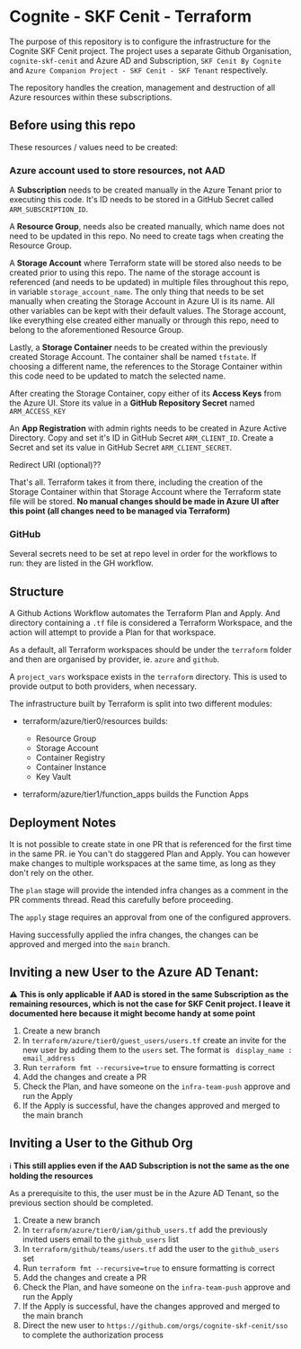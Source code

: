 Cognite - SKF Cenit - Terraform
===


The purpose of this repository is to configure the infrastructure for the Cognite SKF Cenit project. 
The project uses a separate Github Organisation, `cognite-skf-cenit` and Azure AD and Subscription, 
`SKF Cenit By Cognite` and `Azure Companion Project - SKF Cenit - SKF Tenant` respectively.

The repository handles the creation, management and destruction of all Azure resources within these subscriptions. 

## Before using this repo

These resources / values need to be created:

### Azure account used to store resources, not AAD

A <b>Subscription</b> needs to be created manually in the Azure Tenant prior to executing this code. It's ID needs to be stored in a GitHub Secret called `ARM_SUBSCRIPTION_ID`.

A **Resource Group**, needs also be created manually, which name does not need to be updated in this repo.
No need to create tags when creating the Resource Group.

A **Storage Account** where Terraform state will be stored also needs to be created prior to using this repo. 
The name of the storage account is referenced (and needs to be updated) in multiple files throughout this repo, 
in variable `storage_account_name`. The only thing that needs to be set manually when creating the Storage Account 
in Azure UI is its name. All other variables can be kept with their default values. The Storage account, like 
everything else created either manually or through this repo, need to belong to the aforementioned Resource Group.

Lastly, a **Storage Container** needs to be created within the previously created Storage Account. 
The container shall be named `tfstate`. If choosing a different name, the references to the Storage Container 
within this code need to be updated to match the selected name.

After creating the Storage Container, copy either of its **Access Keys** from the Azure UI. Store its value in a **GitHub Repository Secret** named `ARM_ACCESS_KEY`

An **App Registration** with admin rights needs to be created in Azure Active Directory. Copy and set it's ID in GitHub Secret
 `ARM_CLIENT_ID`. Create a Secret and set its value in GitHub Secret `ARM_CLIENT_SECRET`.

Redirect URI (optional)??

That's all. Terraform takes it from there, including the creation of the Storage Container within that Storage Account 
where the Terraform state file will be stored. **No manual changes should be made in Azure UI after this point 
(all changes need to be managed via Terraform)**


### GitHub
Several secrets need to be set at repo level in order for the workflows to run: they are listed in the GH workflow.


## Structure

A Github Actions Workflow automates the Terraform Plan and Apply. And directory containing a `.tf` file is considered a Terraform Workspace, and the action will attempt to provide a Plan for that workspace.

As a default, all Terraform workspaces should be under the `terraform` folder and then are organised by provider, ie. `azure` and `github`.

A `project_vars` workspace exists in the `terraform` directory. This is used to provide output to both providers, when necessary.

The infrastructure built by Terraform is split into two different modules: 

* terraform/azure/tier0/resources builds:
  * Resource Group
  * Storage Account
  * Container Registry
  * Container Instance
  * Key Vault

* terraform/azure/tier1/function_apps builds the Function Apps


## Deployment Notes

It is not possible to create state in one PR that is referenced for the first time in the same PR. ie You can't do staggered Plan and Apply. You can however make changes to multiple workspaces at the same time, as long as they don't rely on the other.

The `plan` stage will provide the intended infra changes as a comment in the PR comments thread. Read this carefully before proceeding.

The `apply` stage requires an approval from one of the configured approvers.

Having successfully applied the infra changes, the changes can be approved and merged into the `main` branch.

## Inviting a new User to the Azure AD Tenant:

⚠️ **This is only applicable if AAD is stored in the same Subscription as the remaining resources, which is not the case
for SKF Cenit project. I leave it documented here because it might become handy at some point**

1. Create a new branch
1. In `terraform/azure/tier0/guest_users/users.tf` create an invite for the new user by adding them to the `users` set. The format is ` display_name : email_address`
1. Run `terraform fmt --recursive=true` to ensure formatting is correct
1. Add the changes and create a PR
1. Check the Plan, and have someone on the `infra-team-push` approve and run the Apply
1. If the Apply is successful, have the changes approved and merged to the main branch

## Inviting a User to the Github Org

ℹ️ **This still applies even if the AAD Subscription is not the same as the one holding the resources**

As a prerequisite to this, the user must be in the Azure AD Tenant, so the previous section should be completed.

1. Create a new branch
1. In `terraform/azure/tier0/iam/github_users.tf` add the previously invited users email to the `github_users` list
1. In `terraform/github/teams/users.tf` add the user to the `github_users` set
1. Run `terraform fmt --recursive=true` to ensure formatting is correct
1. Add the changes and create a PR
1. Check the Plan, and have someone on the `infra-team-push` approve and run the Apply
1. If the Apply is successful, have the changes approved and merged to the main branch
1. Direct the new user to `https://github.com/orgs/cognite-skf-cenit/sso` to complete the authorization process

